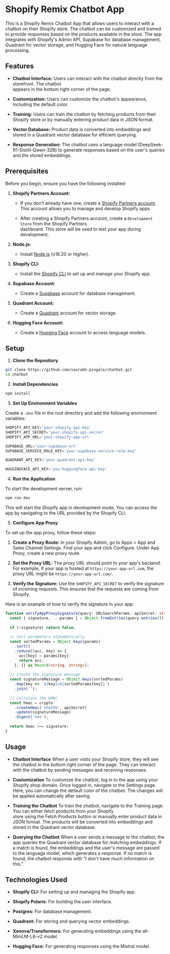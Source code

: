 # Shopify Remix Chatbot App

This is a Shopify Remix Chatbot App that allows users to interact with a chatbot on their Shopify store. The chatbot can be customized and trained to provide responses based on the products available in the store. The app integrates with Shopify's Admin API, Supabase for database management, Quadrant for vector storage, and Hugging Face for natural language processing.

## Features

- **Chatbot Interface:** Users can interact with the chatbot directly from the storefront. The chatbot  
  appears in the bottom right corner of the page.

- **Customization:** Users can customize the chatbot's appearance, including the default color.

- **Training:** Users can train the chatbot by fetching products from their Shopify store or by manually 
  entering product data in JSON format.

- **Vector Database:** Product data is converted into embeddings and stored in a Quadrant vector 
  database for efficient querying.

- **Response Generation:** The chatbot uses a language model (DeepSeek-R1-Distill-Qwen-32B) to generate 
  responses based on the user's queries and the stored embeddings.


## Prerequisites

Before you begin, ensure you have the following installed:

1. **Shopify Partners Account:**
  
    - If you don’t already have one, create a [Shopify Partners account](https://www.shopify.com/in/partners). This account allows you to manage and develop Shopify apps.

    - After creating a Shopify Partners account, create a `Development Store` from the Shopify Partners  
      dashboard. This store will be used to test your app during development.

2. **Node.js:**

    - Install [Node.js](https://nodejs.org/en) (v18.20 or higher).
 
3. **Shopify CLI:**

    - Install the [Shopify CLI](https://shopify.dev/docs/api/shopify-cli) to set up and manage your 
    Shopify app.
 
4. **Supabase Account:**

    - Create a [Supabase](https://supabase.com/) account for database management.
 
5. **Quadrant Account:**

    - Create a [Quadrant](www.quadrant.com) account for vector storage.

6. **Hugging Face Account:**

    - Create a [Hugging Face](https://huggingface.co/) account to access language models.


## Setup

1. **Clone the Repository**

```bash
git clone https://github.com/saurabh-pingale/chatbot.git 
cd chatbot
```

2. **Install Dependencies**

```bash
npm install
```

3. **Set Up Environment Variables**

Create a `.env` file in the root directory and add the following environment variables:

```ts
SHOPIFY_API_KEY='your-shopify-api-key'
SHOPIFY_API_SECRET='your-shopify-api-secret'
SHOPIFY_APP_URL='your-shopify-app-url'

SUPABASE_URL='your-supabase-url'
SUPABASE_SERVICE_ROLE_KEY='your-supabase-service-role-key'

QUADRANT_API_KEY='your-quadrant-api-key'

HUGGINGFACE_API_KEY='you-huggingface-api-key'
```

4. **Run the Application**

To start the development server, run:

```bash
npm run dev
```

This will start the Shopify app in development mode. You can access the app by navigating to the URL provided by the Shopify CLI.

5. **Configure App Proxy**

To set up the app proxy, follow these steps:

1. **Create a Proxy Route:** In your Shopify Admin, go to Apps > App and Sales Channel Settings. Find 
   your app and click Configure. Under App Proxy, create a new proxy route.

2. **Set the Proxy URL:** The proxy URL should point to your app's backend. For example, if your app is 
   hosted at `https://your-app-url.com`, the proxy URL might be `https://your-app-url.com/`.

3. **Verify the Signature:** Use the `SHOPIFY_API_SECRET` to verify the signature of incoming requests. 
   This ensures that the requests are coming from Shopify.

Here is an example of how to verify the signature in your app:

```ts
function verifyAppProxySignature(query: URLSearchParams, apiSecret: string): boolean {
  const { signature, ...params } = Object.fromEntries(query.entries());
  
  if (!signature) return false;
  
  // Sort parameters alphabetically
  const sortedParams = Object.keys(params)
    .sort()
    .reduce((acc, key) => {
      acc[key] = params[key];
      return acc;
    }, {} as Record<string, string>);
  
  // Create the signature message
  const signatureMessage = Object.keys(sortedParams)
    .map(key => `${key}=${sortedParams[key]}`)
    .join('');
  
  // Calculate the HMAC
  const hmac = crypto
    .createHmac('sha256', apiSecret)
    .update(signatureMessage)
    .digest('hex');
  
  return hmac === signature;
}
```

## Usage

- **Chatbot Interface**
  When a user visits your Shopify store, they will see the chatbot in the bottom right corner of the 
  page. They can interact with the chatbot by sending messages and receiving responses.

- **Customization**
  To customize the chatbot, log in to the app using your Shopify shop domain. Once logged in, navigate 
  to the Settings page. Here, you can change the default color of the chatbot. The changes will be 
  applied automatically after saving.

- **Training the Chatbot**
  To train the chatbot, navigate to the Training page. You can either fetch products from your Shopify  
  store using the Fetch Products button or manually enter product data in JSON format. The products will 
  be converted into embeddings and stored in the Quadrant vector database.

- **Querying the Chatbot**
  When a user sends a message to the chatbot, the app queries the Quadrant vector database for matching 
  embeddings. If a match is found, the embeddings and the user's message are passed to the language 
  model, which generates a response. If no match is found, the chatbot responds with "I don't have much 
  information on this."


## Technologies Used

- **Shopify CLI:** For setting up and managing the Shopify app.

- **Shopify Polaris:** For building the user interface.

- **Postgres:** For database management.

- **Quadrant:** For storing and querying vector embeddings.

- **Xenova/Transformers:** For generating embeddings using the all-MiniLM-L6-v2 model.

- **Hugging Face:** For generating responses using the Mistral model.
